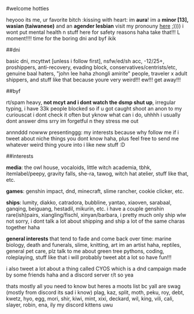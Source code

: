 #welcome hotties

heyooo its me, ur favorite bitch :kissing with heart: im **aura**! im a **minor [13], wasian (taiwanese)** and an **agender lesbian** visit my pronouny [here](https://en.pronouns.page/@auramii) ;)))) i wont put mental health n stuff here for safety reasons haha take that!!! L moment!!!!
time for the boring dni and byf ikik

##dni

basic dni, mcyttwt [unless i follow first], nsfw/ed/sh acc, -12/25+, proshippers, anti-recovery, evading block, conservatives/centrists/etc, genuine baal haters, "john lee haha zhongli amirite" people, traveler x adult shippers, and stuff like that because youre very weird!!! ew!!! get away!!!

##byf

rt/spam heavy, **not mcyt and i dont watch the dsmp shut up**, irregular typing, i have 33k people blocked so if u got caught shoot an anon to my curiouscat i dont check it often but yknow what can i do, uhhhh i usually dont answer dms srry im forgetful n they stress me out

annnddd nowww presentinggg: my interests because why follow me if i tweet about niche things you dont know haha, plus feel free to send me whatever weird thing youre into i like new stuff :D

##interests

**media**: the owl house, vocaloids, little witch academia, tbhk, itemlabel/peepy, gravity falls, she-ra, tawog, witch hat atelier, stuff like that, etc.

**games**: genshin impact, dnd, minecraft, slime rancher, cookie clicker, etc.

**ships**: lumity, diakko, catradora, bubbline, yantao, xiaoven, sarabaal, ganqing, beiguang, hestadil, mikurin, etc. i have a couple genshin rare(ish)pairs, xiangling/fischl, xinyan/barbara, i pretty much only ship wlw not sorry, i dont talk a lot about shipping and ship a lot of the same charas together haha

**general interests** that tend to fade and come back over time: marine biology, death and funerals, slime, knitting, art im an artist haha, reptiles, general pet care, plz talk to me about green tree pythons, coding, roleplaying, stuff like that i will probably tweet abt a lot so have fun!!!

i also tweet a lot about a thing called CYOS which is a dnd campaign made by some friends haha and a discord server r/t so yea

thats mostly all you need to know but heres a moots list bc yall are swag (mostly from discord its sad i know) plag, kaz, split, moth, peku, roy, debt, kwetz, hyo, egg, mori, shir, kiwi, mint, xixi, deckard, wil, king, vili, cali, slayer, robin, ena, ily my discord kittens uwu
